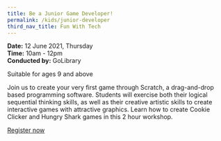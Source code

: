 ```yaml
---
title: Be a Junior Game Developer!
permalink: /kids/junior-developer
third_nav_title: Fun With Tech
---
```

**Date:** 12 June 2021, Thursday  
**Time:** 10am - 12pm   
**Conducted by:** GoLibrary

Suitable for ages 9 and above

Join us to create your very first game through Scratch, a drag-and-drop based programming software. Students will 
exercise both their logical sequential thinking skills, as well as their creative 
artistic skills to create interactive games with attractive graphics. Learn how to create Cookie Clicker and Hungry Shark 
games in this 2 hour workshop. 

[Register now](https://sg.nullspacegroup.com/smart-nation-together-workshops/)